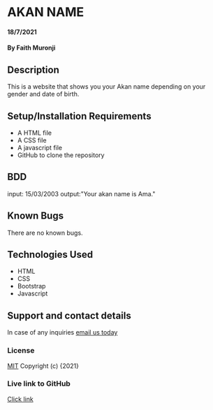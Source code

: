 # AKAN NAME
#### 18/7/2021
#### By Faith Muronji
## Description
This is a website that shows you your Akan name depending on your gender and date of birth.
## Setup/Installation Requirements
* A HTML file
* A CSS file
* A javascript file 
* GitHub to clone the repository

## BDD
input: 15/03/2003
output:"Your akan name is Ama."
## Known Bugs
There are no known bugs.
## Technologies Used
* HTML
* CSS
* Bootstrap
* Javascript
## Support and contact details
In case of any inquiries <a href="mailto: faith.muronji@student.moringaschool.com">email us today</a>
### License
[MIT](https://github.com/muronjixxl/week-2-IP/blob/master/license)
Copyright (c) {2021}

### Live link to GitHub
[Click link](https://muronjixxl.github.io/week-2-IP/)